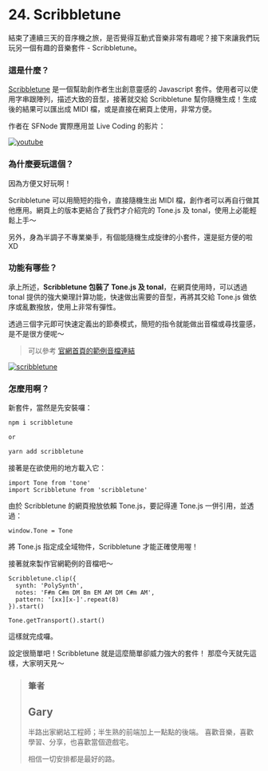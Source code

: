 # 24. Scribbletune

結束了連續三天的音序機之旅，是否覺得互動式音樂非常有趣呢？接下來讓我們玩玩另一個有趣的音樂套件 - Scribbletune。

### 這是什麼？

[Scribbletune](https://scribbletune.com/) 是一個幫助創作者生出創意靈感的 Javascript 套件。使用者可以使用字串跟陣列，描述大致的音型，接著就交給 Scribbletune 幫你隨機生成！生成後的結果可以匯出成 MIDI 檔，或是直接在網頁上使用，非常方便。

作者在 SFNode 實際應用並 Live Coding 的影片：

[![youtube](https://img.youtube.com/vi/iwuZzp_ZnLo/0.jpg)](https://www.youtube.com/watch?v=iwuZzp_ZnLo)

### 為什麼要玩這個？

因為方便又好玩啊！

Scribbletune 可以用簡短的指令，直接隨機生出 MIDI 檔，創作者可以再自行做其他應用。網頁上的版本更結合了我們才介紹完的 Tone.js 及 tonal，使用上必能輕鬆上手～

另外，身為半調子不專業樂手，有個能隨機生成旋律的小套件，還是挺方便的啦 XD

### 功能有哪些？

承上所述，**Scribbletune 包裝了 Tone.js 及 tonal**，在網頁使用時，可以透過 tonal 提供的強大樂理計算功能，快速做出需要的音型，再將其交給 Tone.js 做依序或亂數撥放，使用上非常有彈性。

透過三個字元即可快速定義出的節奏模式，簡短的指令就能做出音檔或尋找靈感，是不是很方便呢～

> 可以參考 [官網首頁的範例音檔連結](https://soundcloud.com/scribbletune/chords#t=0:00)

[![scribbletune](https://i.imgur.com/o42oZ2a.png)
](https://soundcloud.com/scribbletune/chords#t=0:00)

### 怎麼用啊？

新套件，當然是先安裝囉：

```cs
npm i scribbletune

or

yarn add scribbletune
```

接著是在欲使用的地方載入它：

```javascript=
import Tone from 'tone'
import Scribbletune from 'scribbletune'
```

由於 Scribbletune 的網頁撥放依賴 Tone.js，要記得連 Tone.js 一併引用，並透過：

```javascript=
window.Tone = Tone
```

將 Tone.js 指定成全域物件，Scribbletune 才能正確使用喔！

接著就來製作官網範例的音檔吧～

```javascript=
Scribbletune.clip({
  synth: 'PolySynth',
  notes: 'F#m C#m DM Bm EM AM DM C#m AM',
  pattern: '[xx][x-]'.repeat(8)
}).start()

Tone.getTransport().start()
```

這樣就完成囉。

設定很簡單吧！Scribbletune 就是這麼簡單卻威力強大的套件！
那麼今天就先這樣，大家明天見～

> ### 筆者
>
> ## Gary
>
> 半路出家網站工程師；半生熟的前端加上一點點的後端。
> 喜歡音樂，喜歡學習、分享，也喜歡當個遊戲宅。
>
> 相信一切安排都是最好的路。
